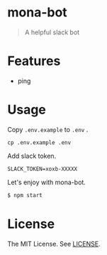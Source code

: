 # mona-bot

> A helpful slack bot

# Features

- ping

# Usage

Copy `.env.example` to `.env` .

```
cp .env.example .env
```

Add slack token.

```.env
SLACK_TOKEN=xoxb-XXXXX
```

Let's enjoy with mona-bot.

```bash
$ npm start
```

# License

The MIT License. See [LICENSE](LICENSE).
